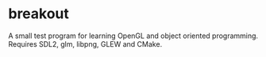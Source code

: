 # breakout
A small test program for learning OpenGL and object oriented programming.
Requires SDL2, glm, libpng, GLEW and CMake.
